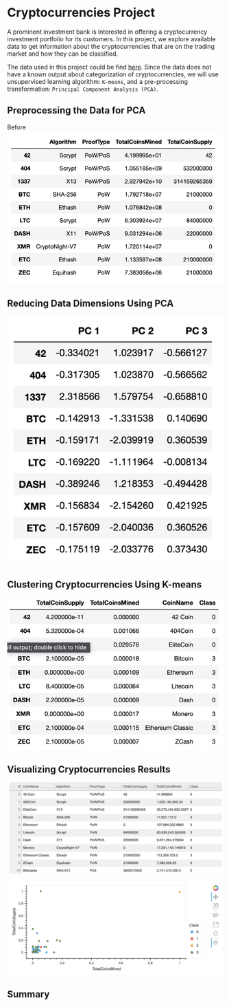 # Cryptocurrencies Project

A prominent investment bank is interested in offering a cryptocurrency investment portfolio for its customers.  In this project, we explore available data to get information about the cryptocurrencies that are on the trading market and how they can be classified.

The data used in this project could be find [here](Resources/crypto_data.csv). Since the data does not have a known output about categorization of cryptocurrencies, we will use unsupervised learning algorithm: `K-means`, and a pre-processing transformation: `Principal Component Analysis (PCA)`.

## Preprocessing the Data for PCA

Before 
![data](Images/crypto_df.png)

## Reducing Data Dimensions Using PCA

![pca](Images/pcs_df.png)

## Clustering Cryptocurrencies Using K-means 

![clustering](Images/clustered_wClasses.png)

## Visualizing Cryptocurrencies Results


![hvplotT](Images/hvplotTable.png)

![hvplot](Images/hvScatterPlot.png)
## Summary